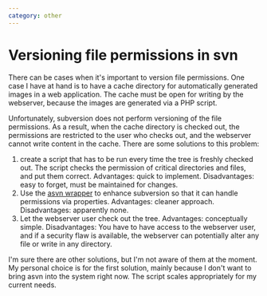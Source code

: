 ```yaml
---
category: other
---
```

Versioning file permissions in svn
==================================

There can be cases when it\'s important to version file permissions. One
case I have at hand is to have a cache directory for automatically
generated images in a web application. The cache must be open for
writing by the webserver, because the images are generated via a PHP
script.

Unfortunately, subversion does not perform versioning of the file
permissions. As a result, when the cache directory is checked out, the
permissions are restricted to the user who checks out, and the webserver
cannot write content in the cache. There are some solutions to this
problem:

1.  create a script that has to be run every time the tree is freshly
    checked out. The script checks the permission of critical
    directories and files, and put them correct. Advantages: quick to
    implement. Disadvantages: easy to forget, must be maintained for
    changes.
2.  Use the [asvn
    wrapper](http://svn.collab.net/repos/svn/trunk/contrib/client-side/asvn)
    to enhance subversion so that it can handle permissions via
    properties. Advantages: cleaner approach. Disadvantages: apparently
    none.
3.  Let the webserver user check out the tree. Advantages: conceptually
    simple. Disadvantages: You have to have access to the webserver
    user, and if a security flaw is available, the webserver can
    potentially alter any file or write in any directory.

I\'m sure there are other solutions, but I\'m not aware of them at the
moment. My personal choice is for the first solution, mainly because I
don\'t want to bring asvn into the system right now. The script scales
appropriately for my current needs.

